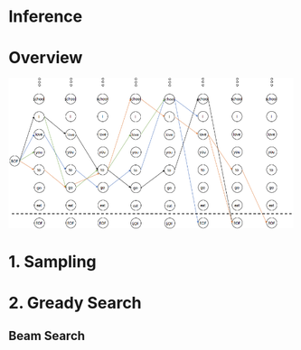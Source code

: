 # Inference

# Overview

![](/assets/beam_search.png)

# 1. Sampling

# 2. Gready Search

## Beam Search

